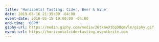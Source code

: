 ```yaml
---
title: 'Horizontal Tasting: Cider, Beer & Wine'
date: 2019-04-16 21:35:00 -04:00
event-date: 2019-05-15 19:00:00 -04:00
end-time: '08PM'
giphy-url: https://media.giphy.com/media/26tkneXtbpDOqmVlm/giphy.gif
event-url: https://horizontalcidertasting.eventbrite.com
---
```


